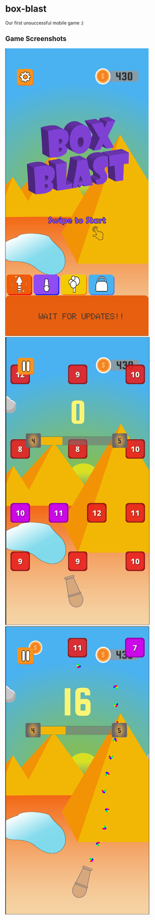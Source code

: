 # box-blast
Our first unsuccessful mobile game :)

## Game Screenshots
![Image_Main](https://github.com/Furkiti/box-blast/blob/master/GameScreenShots/Untitled.png)  
![Image_Main1](https://github.com/Furkiti/box-blast/blob/master/GameScreenShots/Untitled2.png)  
![Image_Main2](https://github.com/Furkiti/box-blast/blob/master/GameScreenShots/Untitled3.png)
